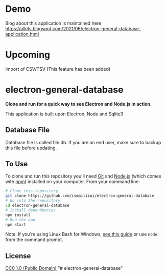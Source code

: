 # Demo

Blog about this application is maintained here https://alkits.blogspot.com/2021/06/electron-general-database-application.html

# Upcoming

Import of CSV/TSV (This feature has been added)

# electron-general-database

**Clone and run for a quick way to see Electron and Node.js in action.**

This application is built upon Electron, Node and Sqlite3
## Database File

Database file is called file.db. If you are an end user, make sure to backup this file before updating.

## To Use

To clone and run this repository you'll need [Git](https://git-scm.com) and [Node.js](https://nodejs.org/en/download/) (which comes with [npm](http://npmjs.com)) installed on your computer. From your command line:

```bash
# Clone this repository
git clone https://github.com/ismailiiui/electron-general-database
# Go into the repository
cd electron-general-database
# Install dependencies
npm install
# Run the app
npm start
```

Note: If you're using Linux Bash for Windows, [see this guide](https://www.howtogeek.com/261575/how-to-run-graphical-linux-desktop-applications-from-windows-10s-bash-shell/) or use `node` from the command prompt.


## License

[CC0 1.0 (Public Domain)](LICENSE.md)
"# electron-general-database" 
